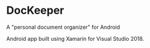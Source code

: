 # DocKeeper
A "personal document organizer" for Android

Android app built using Xamarin for Visual Studio 2018.
